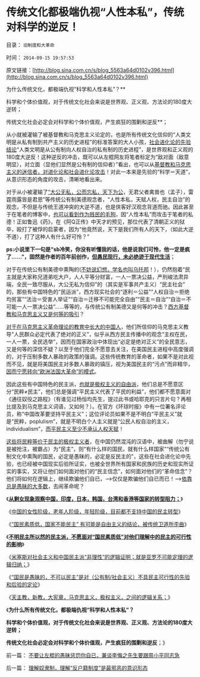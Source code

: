 # 传统文化都极端仇视“人性本私”，传统对科学的逆反！

目录： `旧制度和大革命` 

时间： `2014-09-15 19:57:53` 

原文链接：[http://blog.sina.com.cn/s/blog_5563a64d0102v396.html](http://blog.sina.com.cn/s/blog_5563a64d0102v396.html)

为什么传统文化，都极端仇视“科学和人性本私”？**

科学和个体价值观，对于传统文化社会来说是世界观、正义观、方法论的180度大逆转；

传统文化社会必定会对科学和个体价值观，产生疯狂的围剿和逆反**；

从小就被灌输了被基督教和马克思主义论定的，也是所有传统文化信仰的“人类文明是从私有制到共产主义的历史进程”的标准答案的大人小孩，[社会进化论的先验结论](../../../2013/12/11/对历史和现实的歪曲，掩盖了社会进化论的客观规律.md)“人类文明是从公有制向人权自治的私有制的历史进程”，是世界观和正义观的180度大逆反！这种逆反的冲击，既可以从左棍网友将笔者标定为“敌对面（敌意明显），对立面（显他们显然是公有制的信仰者）”看出，也可以从[基督教和马克思主义的迷信者，对进化论和社会进化论攻击](../../../2010/2/2/炮轰进化论.md)！对此一本来是先验的“科学＝天道”，从意识形态的角度的攻击，清晰地看出来。

对于从小被灌输了[“大公无私，公而忘私，天下为公](../../../2009/9/12/大公无私是这样来的.md)，无君父者禽兽也（孟子），雷霆雨露皆是君恩”等传统公有制美德观念者，“人性本私，天赋人权，民主自治”的观念，不但是与传统王道冲突的大逆不道，也是侠客好汉观念背道而驰。因此甚至于在笔者的博客中，[也可以看到作为贱民的毛狗](../../../2010/3/2/“反科学反民主的敌人”可能只是普通“人”.md)，因“人性本私”而攻击于笔者的私德！正如鲁迅《药》，在《阿Q正传》中天才的预见，那位代表了清朝正义的狱卒，殴打了被俘的启蒙者，因为“他竟然说，天下是我们所有人的天下，（如此大逆不道），打了这种人有什么好可怜？”

**ps:小说里下一句是“sb冷笑，你没有听懂我的话，他是说我们可怜，他一定是疯了……”，固然是作者的百年前创作，[但愚民现行，未必绝迹于现代生活](../../../2013/2/23/民粹公知是中国民主进程的最大阻力.md)**；

对于在传统公有制美德中熏陶的([不妨说幻想，学名也叫乌托邦](../../../2012/8/25/公众对怪胎民主的“右派”缺乏警惕；.md)！），仍然抱着“民主就是大家称兄道弟吃大户，人人平等分财富，一人一票决公益，严刑峻法肃异端，全民一致尽服从，大公无私为信仰”的（其实是军事共产主义）“民主社会”
的，那些有中国特色的“民运派”，西方现实社会的“逐利＝公益”“人权自治＝拒绝均贫富”“法治＝受害人举证”“自治＝迁移不可能完全自由”“民主＝自治”“自治＝不可能一人一票决公益”……等等的，与传统公有制美德又是何等的冲击？[西方基督教和马克思主义又是何等的吸引](../../../2012/5/30/警惕基督教等信仰好心办坏事；.md)？

[对于在马克思主义革命理论的教育中长大的中国人](../../../2009/7/9/中国谁人不懂马列.md)，他们所信仰的马克思主义教导“人民群众必定代表了绝对的正义”，似乎从西方民主传播中的观念“主权在民，一人一票，全民选举”，因而在国家政治中体现出“必定是绝对正义”的全民意志，又是何等的深信不疑？以至于他们完全不愿意去关注，在美国民主进程中高度强调的，对于压制多数人暴政的政策的强调。这些传统教育的革命者，如果不是对此视而不见，就是将美国民主对多数人暴政的镇压，视为美国民主的“污点”而非精华，[因而宁愿转向“欧洲法国大革命”的模式](../../../2012/10/5/革命！多少罪恶以自由为名！.md)。

因此这些有中国特色的民主派，[也就是极权主义的自由派](../../../2012/4/8/灰太狼的革命的进化中的阶级敌人.md)，他们总是不愿意区分“民粹≠民主”，他们总是强调“平民主义代表了平民的利益”，他们都不愿意面对《通往奴役之路程》（有谁见过杨恒均先生，提过此书或哈耶克的只言片句？再相比提及到马克思主义词语，又如何？）。在官方《环球时报》中有一位署名评论员，称“中国改革要坚持平民主义”；这位评论员如果不是不明白“平民主义”就是“民粹，poplulism”，就是不明白个人主义就是“公民人权自治的主义，individualism”，[而平民主义至少不承认人权天赋](../../../2011/5/13/民主取决于默认权益归属权.md)！

[这些将民粹等价于民主的极权主义者](../../../2009/9/24/为什么说民粹就是极左.md)，在中国仍然混沌的汉语中，被曲解（勿宁说是被抢注，被霸占）为“民主”，则“有什么样的国民，就有什么样国家”“传统公有制文化中熏陶的国民，必定是愚昧的，必定是反民主的”，这些在社会进化论中先验，也已经被中国现实后验所证实，也被全世界所有国家和民族的历史和现实所证实的事实，又将让他们如何面对他们的“民主信念”，如何面对他们的“革命信念”？他们将如何在逻辑上，继续欺骗他们自已，——>仅仅是欺骗他们自已而已！——>[依靠总是愚昧的大多数](../../../2014/1/1/“杀鸡儆猴的法家原则”和“扩大镇压的肃反原则”.md)，去闹革命呢？

《[**从剩女现象观察中国，印度，日本，韩国，台湾和香港等国家的转型阻力；**](../../../2014/9/8/从剩女现象观察并衡量中国和日本等国家的民主转型的阻力.md)》

《[中国的女性阶级，老年人阶级，年轻阶级，目前都不支持中国的民主转型](../../../2014/9/9/剩女解释弗里德曼之“发展就是硬道理”的中国经验和教训；.md)》

《[“国民素质低，国家不能民主”
有可能是自由主义的结论，被传统卫道所歪曲](../../../2014/9/10/“国民素质低，国家不能民主”的客观事实和解决方案.md)》

《[**不明民主所以然的民主派，不愿面对“国民素质低”对他们理解中的民主的可行性的影响**](../../../2014/9/11/后进社会的民主派，总是走在反民主的，极权主义的光辉大道上.md)》

《[米塞斯对社会主义和中国民主派“非理性”的逻辑证明；就是亚罗不可能定理的逻辑归纳；](../../../2014/9/12/米塞斯对中国民主派“非理性”的逻辑证明，及亚罗不可能定理.md)》

《[“国民是愚昧的，不可以民主”是对（公有制/社会主义）不具民主可行性的先验和后验的定论](../../../2014/9/13/“国民愚昧不可民主”是对公有制／社会主义民主的证伪；.md)》

《[天主教，新教，大宪章，马克思主义，极权主义，之间的逻辑关系；](../../../2014/9/14/西方意识形态之间的转化，及与极权主义的逻辑关联.md)》

《**为什么所有传统文化，都极端仇视“科学和人性本私”？**

**科学和个体价值观，对于传统文化社会来说是世界观、正义观、方法论的180度大逆转；**

**传统文化社会必定会对科学和个体价值观，产生疯狂的围剿和逆反**；》

前一篇： [不要让左棍的愚昧惩罚你自已，兼谈李悔之先生要跟周小平同志急](../../../2014/9/17/不要让左棍的愚昧惩罚你自已，兼谈李悔之先生要跟周小平同志急.md)

后一篇： [理解奴隶制，理解“反户籍制度”是最邪恶的意识形态](../../../2014/9/15/理解奴隶制，理解“反户籍制度”是最邪恶的意识形态.md)

